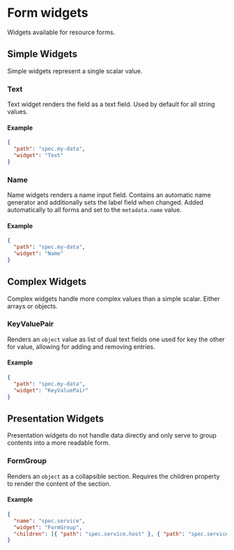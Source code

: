 # Form widgets

Widgets available for resource forms.

## Simple Widgets

Simple widgets represent a single scalar value.

### Text

Text widget renders the field as a text field. Used by default for all string values.

#### Example

```json
{
  "path": "spec.my-data",
  "widget": "Text"
}
```

### Name

Name widgets renders a name input field. Contains an automatic name generator and additionally sets the label field when changed. Added automatically to all forms and set to the `metadata.name` value.

#### Example

```json
{
  "path": "spec.my-data",
  "widget": "Name"
}
```

## Complex Widgets

Complex widgets handle more complex values than a simple scalar. Either arrays or objects.

### KeyValuePair

Renders an `object` value as list of dual text fields one used for key the other for value, allowing for adding and removing entries.

#### Example

```json
{
  "path": "spec.my-data",
  "widget": "KeyValuePair"
}
```

## Presentation Widgets

Presentation widgets do not handle data directly and only serve to group contents into a more readable form.

### FormGroup

Renders an `object` as a collapsible section. Requires the children property to render the content of the section.

#### Example

```json
{
  "name": "spec.service",
  "widget": "FormGroup",
  "children": [{ "path": "spec.service.host" }, { "path": "spec.service.port" }]
}
```
